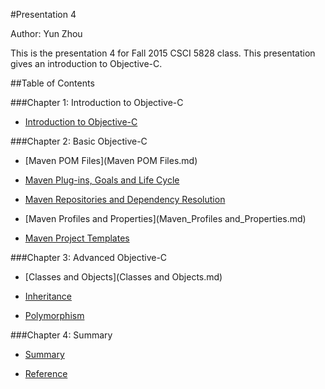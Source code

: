 #Presentation 4

Author: Yun Zhou

This is the presentation 4 for Fall 2015 CSCI 5828 class. This presentation gives an introduction to Objective-C.

##Table of Contents    

###Chapter 1: Introduction to Objective-C 

- [Introduction to Objective-C](Introduction.md)  

###Chapter 2: Basic Objective-C   

- [Maven POM Files](Maven POM Files.md)  

- [Maven Plug-ins, Goals and Life Cycle](Maven_Plug-ins_GoalsandLifecycle.md)  

- [Maven Repositories and Dependency Resolution](Maven_Repository.md)  

- [Maven Profiles and Properties](Maven_Profiles and_Properties.md)  

- [Maven Project Templates](Maven_Project_Templates.md)  

###Chapter 3: Advanced Objective-C 

- [Classes and Objects](Classes and Objects.md)  

- [Inheritance](Inheritance.md)  

- [Polymorphism](Polymorphism.md)  

###Chapter 4: Summary  

- [Summary](Summary.md)  

- [Reference](Reference.md)  
